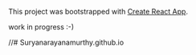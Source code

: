 
This project was bootstrapped with [Create React App](https://github.com/facebookincubator/create-react-app).

work in progress :-)

//# Suryanarayanamurthy.github.io

